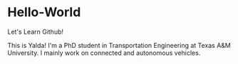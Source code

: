 # Hello-World
Let's Learn Github!

This is Yalda! I'm a PhD student in Transportation Engineering at Texas A&M University. I mainly work on connected and autonomous vehicles.
